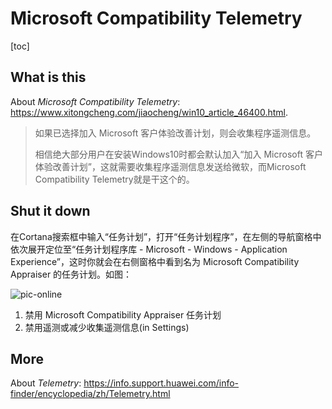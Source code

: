 # Microsoft Compatibility Telemetry

[toc]



## What is this

About *Microsoft Compatibility Telemetry*: <https://www.xitongcheng.com/jiaocheng/win10_article_46400.html>.

> 如果已选择加入 Microsoft 客户体验改善计划，则会收集程序遥测信息。
>
> 相信绝大部分用户在安装Windows10时都会默认加入“加入 Microsoft 客户体验改善计划”，这就需要收集程序遥测信息发送给微软，而Microsoft Compatibility Telemetry就是干这个的。

## Shut it down

在Cortana搜索框中输入“任务计划”，打开“任务计划程序”，在左侧的导航窗格中依次展开定位至“任务计划程序库 - Microsoft - Windows - Application Experience”，这时你就会在右侧窗格中看到名为 Microsoft Compatibility Appraiser 的任务计划。如图：

![pic-online](https://img.xitongcheng.com/upload/20181122/15428911897155.png)

1. 禁用 Microsoft Compatibility Appraiser 任务计划
2. 禁用遥测或减少收集遥测信息(in Settings)

## More

About *Telemetry*: <https://info.support.huawei.com/info-finder/encyclopedia/zh/Telemetry.html>